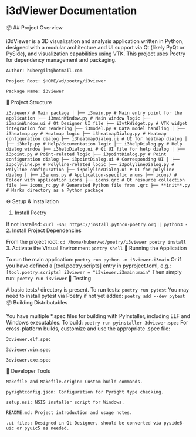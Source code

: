 # i3dViewer Documentation

📦 ## Project Overview

i3dViewer is a 3D visualization and analysis application written in Python, designed with a modular architecture and UI support via Qt (likely PyQt or PySide), and visualization capabilities using VTK. This project uses Poetry for dependency management and packaging.

    Author: hubergilt@hotmail.com

    Project Root: $HOME/wd/poetry/i3viewer

    Package Name: i3viewer

📁 Project Structure

`i3viewer/ # Main package
│
├── i3main.py # Main entry point for the application
├── i3mainWindow.py # Main window logic
├── i3mainWindow.ui # Qt Designer UI file
├── i3vtkWidget.py # VTK widget integration for rendering
├── i3model.py # Data model handling
│
├── i3heatmap.py # Heatmap logic
├── i3heatmapDialog.py # Heatmap configuration dialog
├── i3heatmapDialog.ui # UI for heatmap dialog
│
├── i3help.py # Help/documentation logic
├── i3helpDialog.py # Help dialog window
├── i3helpDialog.ui # Qt UI file for help dialog
│
├── i3point.py # Point-related logic
├── i3pointDialog.py # Point configuration dialog
├── i3pointDialog.ui # Corresponding UI
│
├── i3polyline.py # Polyline-related logic
├── i3polylineDialog.py # Polyline configuration
├── i3polylineDialog.ui # UI for polyline dialog
│
├── i3enums.py # Application-specific enums
├── icons/ # Folder with application icons
├── icons.qrc # Qt resource collection file
├── icons_rc.py # Generated Python file from .qrc
├── **init**.py # Marks directory as a Python package`

⚙️ Setup & Installation

1. Install Poetry

If not installed:
`curl -sSL https://install.python-poetry.org | python3 -` 2. Install Project Dependencies

From the project root:
`cd /home/huber/wd/poetry/i3viewer
poetry install` 3. Activate the Virtual Environment
`poetry shell`
🚀 Running the Application

To run the main application:
`poetry run python -m i3viewer.i3main`
Or if you have defined a [tool.poetry.scripts] entry in pyproject.toml, e.g.:
`[tool.poetry.scripts]
i3viewer = "i3viewer.i3main:main"`
Then simply run:
`poetry run i3viewer`
🧪 Testing

A basic tests/ directory is present. To run tests:
`poetry run pytest`
You may need to install pytest via Poetry if not yet added:
`poetry add --dev pytest`
📦 Building Distributables

You have multiple \*.spec files for building with PyInstaller, including ELF and Windows executables. To build:
`poetry run pyinstaller 3dviewer.spec`
For cross-platform builds, customize and use the appropriate .spec file:

    3dviewer.elf.spec

    3dviewer.win.spec

    3dviewer.exe.spec

🧰 Developer Tools

    Makefile and Makefile.origin: Custom build commands.

    pyrightconfig.json: Configuration for Pyright type checking.

    setup.nsi: NSIS installer script for Windows.

    README.md: Project introduction and usage notes.

    .ui files: Designed in Qt Designer, should be converted via pyside6-uic or pyuic5 as needed.

